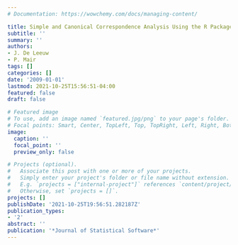 ```yaml
---
# Documentation: https://wowchemy.com/docs/managing-content/

title: Simple and Canonical Correspondence Analysis Using the R Package anacor
subtitle: ''
summary: ''
authors:
- J. De Leeuw
- P. Mair
tags: []
categories: []
date: '2009-01-01'
lastmod: 2021-10-25T15:56:51-04:00
featured: false
draft: false

# Featured image
# To use, add an image named `featured.jpg/png` to your page's folder.
# Focal points: Smart, Center, TopLeft, Top, TopRight, Left, Right, BottomLeft, Bottom, BottomRight.
image:
  caption: ''
  focal_point: ''
  preview_only: false

# Projects (optional).
#   Associate this post with one or more of your projects.
#   Simply enter your project's folder or file name without extension.
#   E.g. `projects = ["internal-project"]` references `content/project/deep-learning/index.md`.
#   Otherwise, set `projects = []`.
projects: []
publishDate: '2021-10-25T19:56:51.282187Z'
publication_types:
- '2'
abstract: ''
publication: '*Journal of Statistical Software*'
---
```

